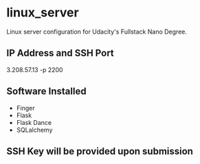 # linux_server
Linux server configuration for Udacity's Fullstack Nano Degree.

## IP Address and SSH Port
3.208.57.13 -p 2200

## Software Installed
* Finger
* Flask
* Flask Dance
* SQLalchemy

## SSH Key will be provided upon submission
